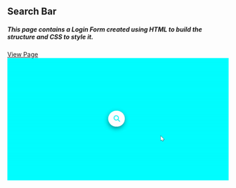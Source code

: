 
<h2>Search Bar</h2>
<h5>This page contains a Login Form created using HTML to build the structure and CSS to style it.</h5>
<a href="https://ali-alahdal.github.io/Search_Bar/">View Page</a>


<img src="Seach Bar.gif" />


